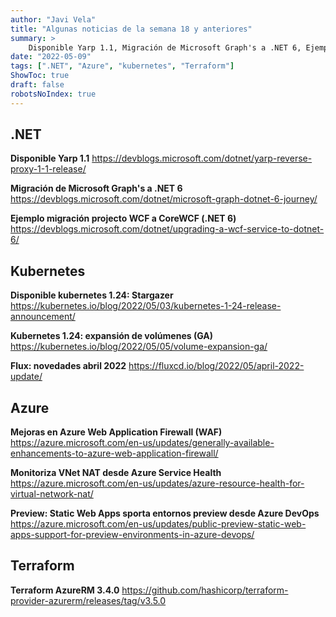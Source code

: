 ```yaml
---
author: "Javi Vela"
title: "Algunas noticias de la semana 18 y anteriores"
summary: >
    Disponible Yarp 1.1, Migración de Microsoft Graph's a .NET 6, Ejemplo migración projecto WCF a CoreWCF (.NET 6), Disponible kubernetes 1.24: Stargazer, Kubernetes 1.24: expansión de volúmenes (GA), Flux: novedades abril 2022, Mejoras en Azure Web Application Firewall (WAF), Monitoriza VNet NAT desde Azure Service Health, Preview: Static Web Apps sporta entornos preview desde Azure DevOps, Terraform AzureRM 3.4.0
date: "2022-05-09"
tags: [".NET", "Azure", "kubernetes", "Terraform"]
ShowToc: true
draft: false
robotsNoIndex: true
---
```

## .NET
**Disponible Yarp 1.1**
https://devblogs.microsoft.com/dotnet/yarp-reverse-proxy-1-1-release/
<br/>
<!-- #dotnet #networking #yarp #reverseproxy -->

**Migración de Microsoft Graph's a .NET 6**
https://devblogs.microsoft.com/dotnet/microsoft-graph-dotnet-6-journey/
<br/>
<!-- #dotnet #microsoft #graph #dotnet6 -->

**Ejemplo migración projecto WCF a CoreWCF (.NET 6)**
https://devblogs.microsoft.com/dotnet/upgrading-a-wcf-service-to-dotnet-6/
<br/>
<!-- #dotnet #wcf #corewcf -->

## Kubernetes
**Disponible kubernetes 1.24: Stargazer**
https://kubernetes.io/blog/2022/05/03/kubernetes-1-24-release-announcement/
<br/>
<!-- #kubernetes #k8s #release #1.24 -->

**Kubernetes 1.24: expansión de volúmenes (GA)**
https://kubernetes.io/blog/2022/05/05/volume-expansion-ga/
<br/>
<!-- #kubernetes #k8s #release #volumen #expansion -->

**Flux: novedades abril 2022**
https://fluxcd.io/blog/2022/05/april-2022-update/
<br/>
<!-- #kubernetes #k8s #flux #gitops -->

## Azure
**Mejoras en Azure Web Application Firewall (WAF)**
https://azure.microsoft.com/en-us/updates/generally-available-enhancements-to-azure-web-application-firewall/
<br/>
<!-- #azure #waf #firewall #security -->

**Monitoriza VNet NAT desde Azure Service Health**
https://azure.microsoft.com/en-us/updates/azure-resource-health-for-virtual-network-nat/
<br/>
<!-- #azure #vnet #nat #monitor -->

**Preview: Static Web Apps sporta entornos preview desde Azure DevOps**
https://azure.microsoft.com/en-us/updates/public-preview-static-web-apps-support-for-preview-environments-in-azure-devops/
<br/>
<!-- #azure #azdevops #preview #staticwebapps #environments -->

## Terraform
**Terraform AzureRM 3.4.0**
https://github.com/hashicorp/terraform-provider-azurerm/releases/tag/v3.5.0
<br/>
<!-- #terraform #azure #release -->